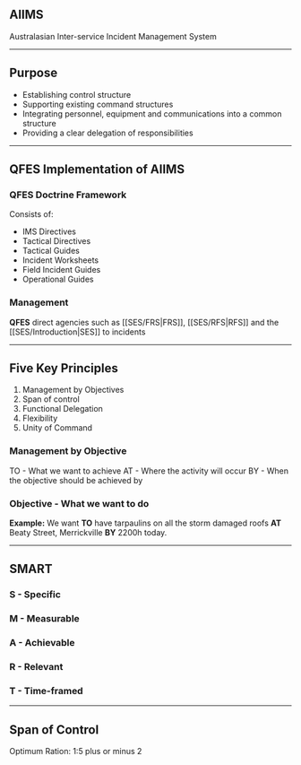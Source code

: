 
## AIIMS

Australasian Inter-service Incident Management System

---

## Purpose

- Establishing control structure
- Supporting existing command structures
- Integrating personnel, equipment and communications into a common structure
- Providing a clear delegation of responsibilities

---

## QFES Implementation of AIIMS

### QFES Doctrine Framework

Consists of:
- IMS Directives
- Tactical Directives
- Tactical Guides
- Incident Worksheets
- Field Incident Guides
- Operational Guides

### Management

**QFES** direct agencies such as [[SES/FRS|FRS]], [[SES/RFS|RFS]] and the [[SES/Introduction|SES]] to incidents

---

## Five Key Principles

1. Management by Objectives
2. Span of control
3. Functional Delegation
4. Flexibility
5. Unity of Command

### Management by Objective

TO - What we want to achieve
AT - Where the activity will occur
BY - When the objective should be achieved by

### Objective - What we want to do

**Example:** We want **TO** have tarpaulins on all the storm damaged roofs **AT** Beaty Street, Merrickville **BY** 2200h today.

---

## SMART

### S - Specific
### M - Measurable
### A - Achievable
### R - Relevant
### T - Time-framed

---

## Span of Control

Optimum Ration: 1:5 plus or minus 2